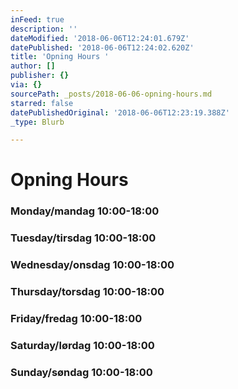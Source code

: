 ```yaml
---
inFeed: true
description: ''
dateModified: '2018-06-06T12:24:01.679Z'
datePublished: '2018-06-06T12:24:02.620Z'
title: 'Opning Hours '
author: []
publisher: {}
via: {}
sourcePath: _posts/2018-06-06-opning-hours.md
starred: false
datePublishedOriginal: '2018-06-06T12:23:19.388Z'
_type: Blurb

---
```

# Opning Hours 

### Monday/mandag 10:00-18:00

### Tuesday/tirsdag 10:00-18:00

### Wednesday/onsdag 10:00-18:00

### Thursday/torsdag 10:00-18:00

### Friday/fredag 10:00-18:00

### Saturday/lørdag 10:00-18:00

### Sunday/søndag 10:00-18:00